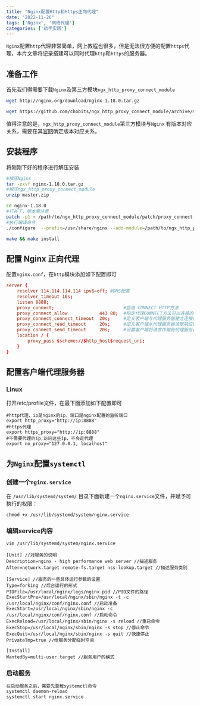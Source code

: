 ```yaml
---
title: "Nginx配置Http和Https正向代理"
date: "2022-11-26"
tags: ['Nginx', '网络代理']
categories: ['动手实践']
---
```


`Nginx`配置`http`代理非常简单，网上教程也很多，但是无法很方便的配置`https`代理，本片文章将记录搭建可以同时代理`http`和`https`的服务器。

## 准备工作

首先我们得需要下载`Nginx`及第三方模块`ngx_http_proxy_connect_module`
```bash
wget http://nginx.org/download/nginx-1.18.0.tar.gz

wget https://github.com/chobits/ngx_http_proxy_connect_module/archive/master.zip
```

值得注意的是，`ngx_http_proxy_connect_module`第三方模块与`Nginx` 有版本对应关系，需要在其[官网](https://github.com/chobits/ngx_http_proxy_connect_module)确定版本对应关系。

## 安装程序

将刚刚下好的程序进行解压安装
```bash
#解压Nginx
tar -zxvf nginx-1.18.0.tar.gz
#解压ngx_http_proxy_connect_module
unzip master.zip

cd nginx-1.18.0
#打补丁，版本需注意
patch -p1 < /path/to/ngx_http_proxy_connect_module/patch/proxy_connect.patch
#执行编译命令
./configure  --prefix=/usr/share/nginx --add-module=/path/to/ngx_http_proxy_connect_module

make && make install
```

## 配置 Nginx 正向代理

配置`nginx.conf`，在`http`模块添加如下配置即可

```conf
server {
    resolver 114.114.114.114 ipv6=off; #DNS配置
    resolver_timeout 10s;
    listen 8888;
    proxy_connect;                          #启用 CONNECT HTTP方法
    proxy_connect_allow            443 80;  #指定代理CONNECT方法可以连接的端口号或范围的列表
    proxy_connect_connect_timeout  20s;     #定义客户端与代理服务器建立连接的超时时间
    proxy_connect_read_timeout     20s;     #定义客户端从代理服务器读取响应的超时时间
    proxy_connect_send_timeout     20s;     #设置客户端将请求传输到代理服务器的超时时间
    location / {
        proxy_pass $scheme://$http_host$request_uri;
    }
}
```

## 配置客户端代理服务器

### Linux
打开/etc/profile文件，在最下面添加如下配置即可
```profile
#http代理，ip是nginx的ip，端口是nginx配置的监听端口
export http_proxy="http://ip:8888"
#https代理
export https_proxy="http://ip:8888"
#不需要代理的ip,访问这些ip，不会走代理
export no_proxy="127.0.0.1, localhost"
```

## 为`Nginx`配置`systemctl`

### 创建一个`nginx.service`

在 `/usr/lib/systemd/system/` 目录下面新建一个`nginx.service`文件，并赋予可执行的权限：

`chmod +x /usr/lib/systemd/system/nginx.service`

### 编辑service内容
`vim /usr/lib/systemd/system/nginx.service`
```
[Unit] //对服务的说明
Description=nginx - high performance web server //描述服务
After=network.target remote-fs.target nss-lookup.target //描述服务类别

[Service] //服务的一些具体运行参数的设置
Type=forking //后台运行的形式
PIDFile=/usr/local/nginx/logs/nginx.pid //PID文件的路径
ExecStartPre=/usr/local/nginx/sbin/nginx -t -c /usr/local/nginx/conf/nginx.conf //启动准备
ExecStart=/usr/local/nginx/sbin/nginx -c /usr/local/nginx/conf/nginx.conf //启动命令
ExecReload=/usr/local/nginx/sbin/nginx -s reload //重启命令
ExecStop=/usr/local/nginx/sbin/nginx -s stop //停止命令
ExecQuit=/usr/local/nginx/sbin/nginx -s quit //快速停止
PrivateTmp=true //给服务分配临时空间

[Install]
WantedBy=multi-user.target //服务用户的模式
```

### 启动服务

```bash
在启动服务之前，需要先重载systemctl命令
systemctl daemon-reload
systemctl start nginx.service
```